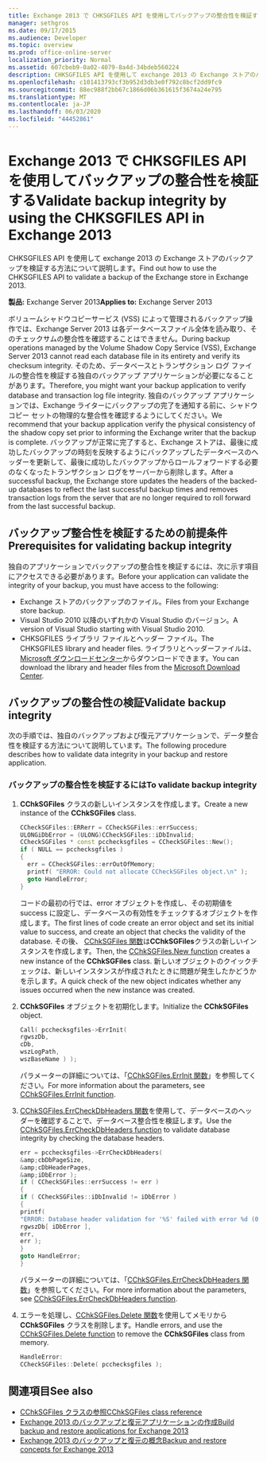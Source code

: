```yaml
---
title: Exchange 2013 で CHKSGFILES API を使用してバックアップの整合性を検証する
manager: sethgros
ms.date: 09/17/2015
ms.audience: Developer
ms.topic: overview
ms.prod: office-online-server
localization_priority: Normal
ms.assetid: 607cbeb9-0a02-4079-8a4d-34bdeb560224
description: CHKSGFILES API を使用して exchange 2013 の Exchange ストアのバックアップを検証する方法について説明します。
ms.openlocfilehash: c101413793cf3b952d3db3e0f792c8bcf2dd9fc9
ms.sourcegitcommit: 88ec988f2bb67c1866d06b361615f3674a24e795
ms.translationtype: MT
ms.contentlocale: ja-JP
ms.lasthandoff: 06/03/2020
ms.locfileid: "44452861"
---
```

# <a name="validate-backup-integrity-by-using-the-chksgfiles-api-in-exchange-2013"></a><span data-ttu-id="74d4c-103">Exchange 2013 で CHKSGFILES API を使用してバックアップの整合性を検証する</span><span class="sxs-lookup"><span data-stu-id="74d4c-103">Validate backup integrity by using the CHKSGFILES API in Exchange 2013</span></span>

<span data-ttu-id="74d4c-104">CHKSGFILES API を使用して exchange 2013 の Exchange ストアのバックアップを検証する方法について説明します。</span><span class="sxs-lookup"><span data-stu-id="74d4c-104">Find out how to use the CHKSGFILES API to validate a backup of the Exchange store in Exchange 2013.</span></span>
  
<span data-ttu-id="74d4c-105">**製品:** Exchange Server 2013</span><span class="sxs-lookup"><span data-stu-id="74d4c-105">**Applies to:** Exchange Server 2013</span></span> 
  
<span data-ttu-id="74d4c-106">ボリュームシャドウコピーサービス (VSS) によって管理されるバックアップ操作では、Exchange Server 2013 は各データベースファイル全体を読み取り、そのチェックサムの整合性を確認することはできません。</span><span class="sxs-lookup"><span data-stu-id="74d4c-106">During backup operations managed by the Volume Shadow Copy Service (VSS), Exchange Server 2013 cannot read each database file in its entirety and verify its checksum integrity.</span></span> <span data-ttu-id="74d4c-107">そのため、データベースとトランザクション ログ ファイルの整合性を検証する独自のバックアップ アプリケーションが必要になることがあります。</span><span class="sxs-lookup"><span data-stu-id="74d4c-107">Therefore, you might want your backup application to verify database and transaction log file integrity.</span></span> <span data-ttu-id="74d4c-108">独自のバックアップ アプリケーションでは、Exchange ライターにバックアップの完了を通知する前に、シャドウ コピー セットの物理的な整合性を確認するようにしてください。</span><span class="sxs-lookup"><span data-stu-id="74d4c-108">We recommend that your backup application verify the physical consistency of the shadow copy set prior to informing the Exchange writer that the backup is complete.</span></span> <span data-ttu-id="74d4c-109">バックアップが正常に完了すると、Exchange ストアは、最後に成功したバックアップの時刻を反映するようにバックアップしたデータベースのヘッダーを更新して、最後に成功したバックアップからロールフォワードする必要のなくなったトランザクション ログをサーバーから削除します。</span><span class="sxs-lookup"><span data-stu-id="74d4c-109">After a successful backup, the Exchange store updates the headers of the backed-up databases to reflect the last successful backup times and removes transaction logs from the server that are no longer required to roll forward from the last successful backup.</span></span>
  
## <a name="prerequisites-for-validating-backup-integrity"></a><span data-ttu-id="74d4c-110">バックアップ整合性を検証するための前提条件</span><span class="sxs-lookup"><span data-stu-id="74d4c-110">Prerequisites for validating backup integrity</span></span>

<span data-ttu-id="74d4c-111">独自のアプリケーションでバックアップの整合性を検証するには、次に示す項目にアクセスできる必要があります。</span><span class="sxs-lookup"><span data-stu-id="74d4c-111">Before your application can validate the integrity of your backup, you must have access to the following:</span></span>
  
- <span data-ttu-id="74d4c-112">Exchange ストアのバックアップのファイル。</span><span class="sxs-lookup"><span data-stu-id="74d4c-112">Files from your Exchange store backup.</span></span>
- <span data-ttu-id="74d4c-113">Visual Studio 2010 以降のいずれかの Visual Studio のバージョン。</span><span class="sxs-lookup"><span data-stu-id="74d4c-113">A version of Visual Studio starting with Visual Studio 2010.</span></span>
- <span data-ttu-id="74d4c-114">CHKSGFILES ライブラリ ファイルとヘッダー ファイル。</span><span class="sxs-lookup"><span data-stu-id="74d4c-114">The CHKSGFILES library and header files.</span></span> <span data-ttu-id="74d4c-115">ライブラリとヘッダーファイルは、 [Microsoft ダウンロードセンター](https://www.microsoft.com/download/details.aspx?id=36802)からダウンロードできます。</span><span class="sxs-lookup"><span data-stu-id="74d4c-115">You can download the library and header files from the [Microsoft Download Center](https://www.microsoft.com/download/details.aspx?id=36802).</span></span>
    
## <a name="validate-backup-integrity"></a><span data-ttu-id="74d4c-116">バックアップの整合性の検証</span><span class="sxs-lookup"><span data-stu-id="74d4c-116">Validate backup integrity</span></span>

<span data-ttu-id="74d4c-117">次の手順では、独自のバックアップおよび復元アプリケーションで、データ整合性を検証する方法について説明しています。</span><span class="sxs-lookup"><span data-stu-id="74d4c-117">The following procedure describes how to validate data integrity in your backup and restore application.</span></span>
  
### <a name="to-validate-backup-integrity"></a><span data-ttu-id="74d4c-118">バックアップの整合性を検証するには</span><span class="sxs-lookup"><span data-stu-id="74d4c-118">To validate backup integrity</span></span>

1. <span data-ttu-id="74d4c-119">**CChkSGFiles** クラスの新しいインスタンスを作成します。</span><span class="sxs-lookup"><span data-stu-id="74d4c-119">Create a new instance of the **CChkSGFiles** class.</span></span> 
   
   ```cpp
   CCheckSGFiles::ERRerr = CCheckSGFiles::errSuccess;
   ULONGiDbError = (ULONG)CCheckSGFiles::iDbInvalid;
   CCheckSGFiles * const pcchecksgfiles = CCheckSGFiles::New();
   if ( NULL == pcchecksgfiles )
   {
     err = CCheckSGFiles::errOutOfMemory;
     printf( "ERROR: Could not allocate CCheckSGFiles object.\n" );
     goto HandleError;
   }
   ```

   <span data-ttu-id="74d4c-120">コードの最初の行では、error オブジェクトを作成し、その初期値を success に設定し、データベースの有効性をチェックするオブジェクトを作成します。</span><span class="sxs-lookup"><span data-stu-id="74d4c-120">The first lines of code create an error object and set its initial value to success, and create an object that checks the validity of the database.</span></span> <span data-ttu-id="74d4c-121">その後、 [CChkSGFiles 関数](cchksgfiles-new-function.md)は**CChkSGFiles**クラスの新しいインスタンスを作成します。</span><span class="sxs-lookup"><span data-stu-id="74d4c-121">Then, the [CChkSGFiles.New function](cchksgfiles-new-function.md) creates a new instance of the **CChkSGFiles** class.</span></span> <span data-ttu-id="74d4c-122">新しいオブジェクトのクイックチェックは、新しいインスタンスが作成されたときに問題が発生したかどうかを示します。</span><span class="sxs-lookup"><span data-stu-id="74d4c-122">A quick check of the new object indicates whether any issues occurred when the new instance was created.</span></span> 
    
2. <span data-ttu-id="74d4c-123">**CChkSGFiles** オブジェクトを初期化します。</span><span class="sxs-lookup"><span data-stu-id="74d4c-123">Initialize the **CChkSGFiles** object.</span></span> 
   
   ```cpp
   Call( pcchecksgfiles->ErrInit(
   rgwszDb,
   cDb,
   wszLogPath,
   wszBaseName ) );
   ```
   
   <span data-ttu-id="74d4c-124">パラメーターの詳細については、「[CChkSGFiles.ErrInit 関数](cchksgfiles-errinit-function.md)」を参照してください。</span><span class="sxs-lookup"><span data-stu-id="74d4c-124">For more information about the parameters, see [CChkSGFiles.ErrInit function](cchksgfiles-errinit-function.md).</span></span>
   
3. <span data-ttu-id="74d4c-125">[CChkSGFiles.ErrCheckDbHeaders 関数](cchksgfiles-errcheckdbheaders-function.md)を使用して、データベースのヘッダーを確認することで、データベース整合性を検証します。</span><span class="sxs-lookup"><span data-stu-id="74d4c-125">Use the [CChkSGFiles.ErrCheckDbHeaders function](cchksgfiles-errcheckdbheaders-function.md) to validate database integrity by checking the database headers.</span></span>
   
   ```cpp
   err = pcchecksgfiles->ErrCheckDbHeaders(
   &amp;cbDbPageSize,
   &amp;cDbHeaderPages,
   &amp;iDbError );
   if ( CCheckSGFiles::errSuccess != err )
   {
   if ( CCheckSGFiles::iDbInvalid != iDbError )
   {
   printf(
   "ERROR: Database header validation for '%S' failed with error %d (0x%x)\n",
   rgwszDb[ iDbError ],
   err,
   err );
   }
   goto HandleError;
   }
   ```
   
   <span data-ttu-id="74d4c-126">パラメーターの詳細については、「[CChkSGFiles.ErrCheckDbHeaders 関数](cchksgfiles-errcheckdbheaders-function.md)」を参照してください。</span><span class="sxs-lookup"><span data-stu-id="74d4c-126">For more information about the parameters, see [CChkSGFiles.ErrCheckDbHeaders function](cchksgfiles-errcheckdbheaders-function.md).</span></span>
   
4. <span data-ttu-id="74d4c-127">エラーを処理し、[CChkSGFiles.Delete 関数](cchksgfiles-delete-function.md)を使用してメモリから **CChkSGFiles** クラスを削除します。</span><span class="sxs-lookup"><span data-stu-id="74d4c-127">Handle errors, and use the [CChkSGFiles.Delete function](cchksgfiles-delete-function.md) to remove the **CChkSGFiles** class from memory.</span></span> 
   
   ```cpp
   HandleError:
   CCheckSGFiles::Delete( pcchecksgfiles );  
   ```

## <a name="see-also"></a><span data-ttu-id="74d4c-128">関連項目</span><span class="sxs-lookup"><span data-stu-id="74d4c-128">See also</span></span>

- [<span data-ttu-id="74d4c-129">CChkSGFiles クラスの参照</span><span class="sxs-lookup"><span data-stu-id="74d4c-129">CChkSGFiles class reference</span></span>](cchksgfiles-class-reference.md)
- [<span data-ttu-id="74d4c-130">Exchange 2013 のバックアップと復元アプリケーションの作成</span><span class="sxs-lookup"><span data-stu-id="74d4c-130">Build backup and restore applications for Exchange 2013</span></span>](build-backup-and-restore-applications-for-exchange-2013.md)
- [<span data-ttu-id="74d4c-131">Exchange 2013 のバックアップと復元の概念</span><span class="sxs-lookup"><span data-stu-id="74d4c-131">Backup and restore concepts for Exchange 2013</span></span>](backup-and-restore-concepts-for-exchange-2013.md)
    

